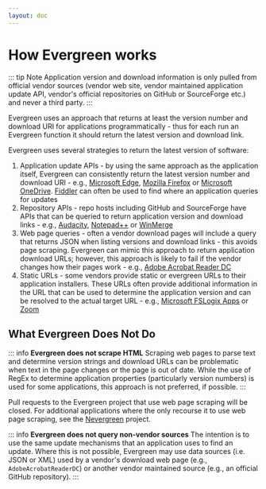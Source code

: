 ```yaml
---
layout: doc
---
```

# How Evergreen works

::: tip Note
Application version and download information is only pulled from official vendor sources (vendor web site, vendor maintained application update API, vendor's official repositories on GitHub or SourceForge etc.) and never a third party.
:::

Evergreen uses an approach that returns at least the version number and download URI for applications programmatically - thus for each run an Evergreen function it should return the latest version and download link.

Evergreen uses several strategies to return the latest version of software:

1. Application update APIs - by using the same approach as the application itself, Evergreen can consistently return the latest version number and download URI - e.g., [Microsoft Edge](https://github.com/eucpilots/evergreen-module/Evergreen/Public/Get-MicrosoftEdge.ps1), [Mozilla Firefox](https://github.com/eucpilots/evergreen-module/Evergreen/Apps/Get-MozillaFirefox.ps1) or [Microsoft OneDrive](https://github.com/eucpilots/evergreen-module/Evergreen/Apps/Get-MicrosoftOneDrive.ps1). [Fiddler](https://www.telerik.com/fiddler) can often be used to find where an application queries for updates
2. Repository APIs - repo hosts including GitHub and SourceForge have APIs that can be queried to return application version and download links - e.g., [Audacity](https://github.com/eucpilots/evergreen-module/Evergreen/Apps/Get-Audacity.ps1), [Notepad++](https://github.com/eucpilots/evergreen-module/Evergreen/Apps/Get-NotepadPlusPlus.ps1) or [WinMerge](https://github.com/eucpilots/evergreen-module/Evergreen/Apps/Get-WinMerge.ps1)
3. Web page queries - often a vendor download pages will include a query that returns JSON when listing versions and download links - this avoids page scraping. Evergreen can mimic this approach to return application download URLs; however, this approach is likely to fail if the vendor changes how their pages work - e.g., [Adobe Acrobat Reader DC](https://github.com/eucpilots/evergreen-module/Evergreen/Apps/Get-AdobeAcrobatReaderDC.ps1)
4. Static URLs - some vendors provide static or evergreen URLs to their application installers. These URLs often provide additional information in the URL that can be used to determine the application version and can be resolved to the actual target URL - e.g., [Microsoft FSLogix Apps](https://github.com/eucpilots/evergreen-module/Evergreen/Apps/Get-MicrosoftFSLogixApps.ps1) or [Zoom](https://github.com/eucpilots/evergreen-module/Evergreen/Apps/Get-Zoom.ps1)

## What Evergreen Does Not Do

::: info **Evergreen does not scrape HTML**
Scraping web pages to parse text and determine version strings and download URLs can be problematic when text in the page changes or the page is out of date. While the use of RegEx to determine application properties (particularly version numbers) is used for some applications, this approach is not preferred, if possible.
:::

Pull requests to the Evergreen project that use web page scraping will be closed. For additional applications where the only recourse it to use web page scraping, see the [Nevergreen](https://github.com/DanGough/Nevergreen) project.

::: info **Evergreen does not query non-vendor sources**
The intention is to use the same update mechanisms that an application uses to find an update. Where this is not possible, Evergreen may use data sources (i.e. JSON or XML) used by a vendor's download web page (e.g., `AdobeAcrobatReaderDC`) or another vendor maintained source (e.g., an official GitHub repository).
:::
